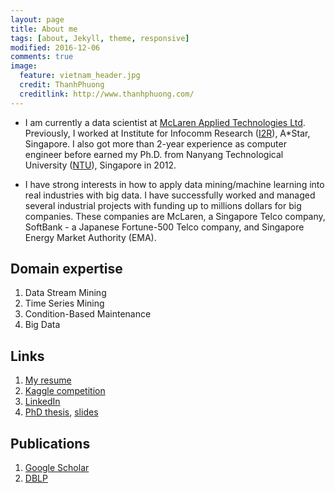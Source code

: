 ```yaml
---
layout: page
title: About me
tags: [about, Jekyll, theme, responsive]
modified: 2016-12-06
comments: true
image:
  feature: vietnam_header.jpg
  credit: ThanhPhuong
  creditlink: http://www.thanhphuong.com/
---
```

* I am  currently a data scientist at [McLaren Applied Technologies Ltd](http://www.mclaren.com). Previously, I worked at Institute for Infocomm Research ([I2R](http://www.i2r.a-star.edu.sg)), A*Star, Singapore. I also got more than 2-year experience as computer engineer before earned my Ph.D. from Nanyang Technological University ([NTU](www.ntu.edu.sg)), Singapore in 2012. 

* I have strong interests in how to apply data mining/machine learning into real industries with big data. I have successfully worked and managed several industrial projects with funding up to millions dollars for big companies. These companies are McLaren, a Singapore Telco company, SoftBank - a Japanese Fortune-500 Telco company, and Singapore Energy Market Authority (EMA). 

## Domain expertise
1. Data Stream Mining
2. Time Series Mining
3. Condition-Based Maintenance
4. Big Data

## Links
1. [My resume](../extras/resume.html)
2. [Kaggle competition](https://www.kaggle.com/longnguyen/)
3. [LinkedIn](http://linkedin.com/in/nguyenhailongphd)
4. [PhD thesis](../extras/decks/thesis.pdf), [slides](../extras/decks/thesis_slides.pdf)

## Publications
1. [Google Scholar](https://scholar.google.com.sg/citations?hl=en&user=RI_8PosAAAAJ)
2. [DBLP](http://dblp.uni-trier.de/pers/hd/n/Nguyen:Hai=Long)
